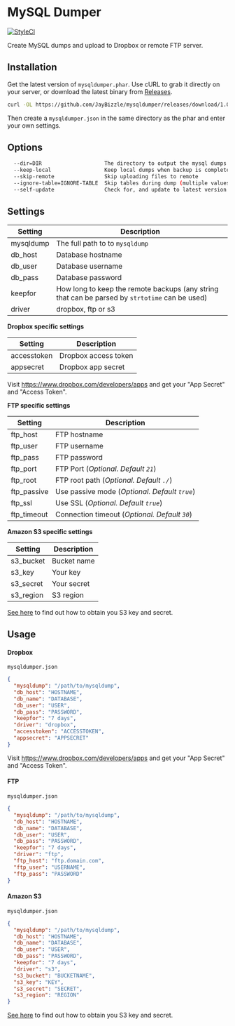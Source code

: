 # MySQL Dumper

[![StyleCI](https://styleci.io/repos/39658695/shield)](https://styleci.io/repos/39658695)

Create MySQL dumps and upload to Dropbox or remote FTP server.

## Installation
Get the latest version of `mysqldumper.phar`. Use cURL to grab it directly on your server, or download the latest binary from [Releases](https://github.com/JayBizzle/mysqldumper/releases).
```sh
curl -OL https://github.com/JayBizzle/mysqldumper/releases/download/1.0.4/mysqldumper.phar
```
Then create a `mysqldumper.json` in the same directory as the phar and enter your own settings.


## Options
```sh
  --dir=DIR                    The directory to output the mysql dumps [default: "archive"]
  --keep-local                 Keep local dumps when backup is complete
  --skip-remote                Skip uploading files to remote
  --ignore-table=IGNORE-TABLE  Skip tables during dump (multiple values allowed)
  --self-update                Check for, and update to latest version
```


## Settings
Setting  | Description
------------- | -------------
mysqldump  | The full path to to `mysqldump`
db_host  | Database hostname
db_user | Database username
db_pass | Database password
keepfor | How long to keep the remote backups (any string that can be parsed by `strtotime` can be used)
driver | dropbox, ftp or s3


**Dropbox specific settings**

Setting  | Description
------------- | -------------
accesstoken  | Dropbox access token
appsecret  | Dropbox app secret

Visit https://www.dropbox.com/developers/apps and get your "App Secret" and "Access Token".


**FTP specific settings**

Setting  | Description
------------- | -------------
ftp_host | FTP hostname
ftp_user | FTP username
ftp_pass | FTP password
ftp_port | FTP Port (*Optional. Default `21`*)
ftp_root | FTP root path (*Optional. Default `./`*)
ftp_passive | Use passive mode (*Optional. Default `true`*)
ftp_ssl | Use SSL (*Optional. Default `true`*)
ftp_timeout | Connection timeout (*Optional. Default `30`*)


**Amazon S3 specific settings**

Setting  | Description
------------- | -------------
s3_bucket | Bucket name
s3_key | Your key
s3_secret | Your secret
s3_region | S3 region

[See here](http://www.cloudberrylab.com/blog/how-to-find-your-aws-access-key-id-and-secret-access-key-and-register-with-cloudberry-s3-explorer/) to find out how to obtain you S3 key and secret.


## Usage

#### Dropbox
`mysqldumper.json`
```json
{
  "mysqldump": "/path/to/mysqldump",
  "db_host": "HOSTNAME",
  "db_name": "DATABASE",
  "db_user": "USER",
  "db_pass": "PASSWORD",
  "keepfor": "7 days",
  "driver": "dropbox",
  "accesstoken": "ACCESSTOKEN",
  "appsecret": "APPSECRET"
}
```

Visit https://www.dropbox.com/developers/apps and get your "App Secret" and "Access Token".

#### FTP
`mysqldumper.json`
```json
{
  "mysqldump": "/path/to/mysqldump",
  "db_host": "HOSTNAME",
  "db_name": "DATABASE",
  "db_user": "USER",
  "db_pass": "PASSWORD",
  "keepfor": "7 days",
  "driver": "ftp",
  "ftp_host": "ftp.domain.com",
  "ftp_user": "USERNAME",
  "ftp_pass": "PASSWORD"
}
```

#### Amazon S3
`mysqldumper.json`
```json
{
  "mysqldump": "/path/to/mysqldump",
  "db_host": "HOSTNAME",
  "db_name": "DATABASE",
  "db_user": "USER",
  "db_pass": "PASSWORD",
  "keepfor": "7 days",
  "driver": "s3",
  "s3_bucket": "BUCKETNAME",
  "s3_key": "KEY",
  "s3_secret": "SECRET",
  "s3_region": "REGION"
}
```

[See here](http://www.cloudberrylab.com/blog/how-to-find-your-aws-access-key-id-and-secret-access-key-and-register-with-cloudberry-s3-explorer/) to find out how to obtain you S3 key and secret.
